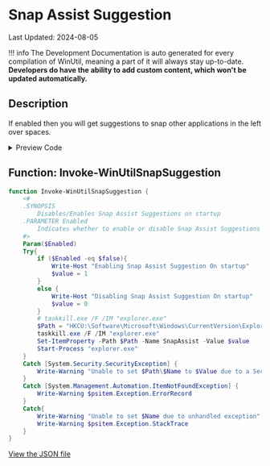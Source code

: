 # Snap Assist Suggestion

Last Updated: 2024-08-05


!!! info
     The Development Documentation is auto generated for every compilation of WinUtil, meaning a part of it will always stay up-to-date. **Developers do have the ability to add custom content, which won't be updated automatically.**


## Description

If enabled then you will get suggestions to snap other applications in the left over spaces.

<!-- BEGIN CUSTOM CONTENT -->

<!-- END CUSTOM CONTENT -->

<details>
<summary>Preview Code</summary>

```json
{
  "Content": "Snap Assist Suggestion",
  "Description": "If enabled then you will get suggestions to snap other applications in the left over spaces.",
  "category": "Customize Preferences",
  "panel": "2",
  "Order": "a106_",
  "Type": "Toggle",
  "link": "https://christitustech.github.io/winutil/dev/tweaks/Customize-Preferences/SnapSuggestion"
}
```
</details>

## Function: Invoke-WinUtilSnapSuggestion
```powershell
function Invoke-WinUtilSnapSuggestion {
    <#
    .SYNOPSIS
        Disables/Enables Snap Assist Suggestions on startup
    .PARAMETER Enabled
        Indicates whether to enable or disable Snap Assist Suggestions on startup
    #>
    Param($Enabled)
    Try{
        if ($Enabled -eq $false){
            Write-Host "Enabling Snap Assist Suggestion On startup"
            $value = 1
        }
        else {
            Write-Host "Disabling Snap Assist Suggestion On startup"
            $value = 0
        }
        # taskkill.exe /F /IM "explorer.exe"
        $Path = "HKCU:\Software\Microsoft\Windows\CurrentVersion\Explorer\Advanced"
        taskkill.exe /F /IM "explorer.exe"
        Set-ItemProperty -Path $Path -Name SnapAssist -Value $value
        Start-Process "explorer.exe"
    }
    Catch [System.Security.SecurityException] {
        Write-Warning "Unable to set $Path\$Name to $Value due to a Security Exception"
    }
    Catch [System.Management.Automation.ItemNotFoundException] {
        Write-Warning $psitem.Exception.ErrorRecord
    }
    Catch{
        Write-Warning "Unable to set $Name due to unhandled exception"
        Write-Warning $psitem.Exception.StackTrace
    }
}
```


<!-- BEGIN SECOND CUSTOM CONTENT -->

<!-- END SECOND CUSTOM CONTENT -->

[View the JSON file](https://github.com/ChrisTitusTech/winutil/tree/main/config/tweaks.json)

